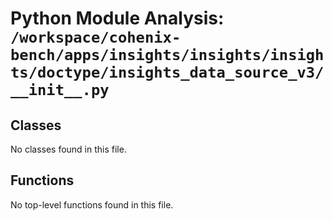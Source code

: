 # Python Module Analysis: `/workspace/cohenix-bench/apps/insights/insights/insights/doctype/insights_data_source_v3/__init__.py`

## Classes

No classes found in this file.


## Functions

No top-level functions found in this file.
